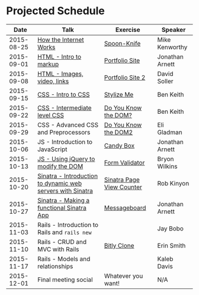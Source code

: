# Projected Schedule

| Date       | Talk                                                                                     | Exercise                                                            | Speaker           |
|------------|------------------------------------------------------------------------------------------|---------------------------------------------------------------------|-------------------|
| 2015-08-25 | [How the Internet Works](https://goo.gl/ZMyDFT)                                          | [Spoon-Knife](https://github.com/CWDG/Spoon-Knife)                  | Mike Kenworthy    |
| 2015-09-01 | [HTML - Intro to markup](https://github.com/j3rn/j3rn.github.io)                         | [Portfolio Site](https://github.com/CWDG/portfolio-site)            | Jonathan Arnett   |
| 2015-09-08 | [HTML - Images, video, links](https://github.com/3ygun/portfolio-site-2)                 | [Portfolio Site 2](https://github.com/CWDG/portfolio-site-2)        | David Soller      |
| 2015-09-15 | [CSS - Intro to CSS](https://benlk.github.io/cwdg-talk/intro-css.html)                   | [Stylize Me](https://github.com/CWDG/stylize-me)                    | Ben Keith         |
| 2015-09-22 | [CSS - Intermediate level CSS](https://benlk.github.io/cwdg-talk/intermediate-css.html)  | [Do You Know the DOM?](https://github.com/CWDG/DoYouKnowTheDOM)     | Ben Keith         |
| 2015-09-29 | CSS - Advanced CSS and Preprocessors                                                     | [Do You Know the DOM2](https://github.com/CWDG/DoYouKnowTheDom2)    | Eli Gladman       |
| 2015-10-06 | JS - Introduction to JavaScript                                                          | [Candy Box](https://github.com/CWDG/candy-box)                      | Jonathan Arnett   |
| 2015-10-13 | [JS - Using jQuery to modify the DOM](https://goo.gl/uc6zjJ)                             | [Form Validator](https://github.com/CWDG/FormValidator)             | Bryon Wilkins     |
| 2015-10-20 | [Sinatra - Introduction to dynamic web servers with Sinatra](http://goo.gl/4lxlst)       | [Sinatra Page View Counter](https://github.com/CWDG/sinatra-counter)| Rob Kinyon        |
| 2015-10-27 | [Sinatra - Making a functional Sinatra App](http://j3rn.com/sinatra)                     | [Messageboard](https://github.com/CWDG/messageboard)                | Jonathan Arnett   |
| 2015-11-03 | Rails - Introduction to Rails and `rails new`                                            |                                                                     | Jay Bobo          |
| 2015-11-10 | Rails - CRUD and MVC with Rails                                                          | [Bitly Clone](https://github.com/CWDG/BitlyClone)                   | Erin Smith        |
| 2015-11-17 | Rails - Models and relationships                                                         |                                                                     | Kaleb Davis       |
| 2015-12-01 | Final meeting social                                                                     | Whatever you want!                                                  | N/A               |
